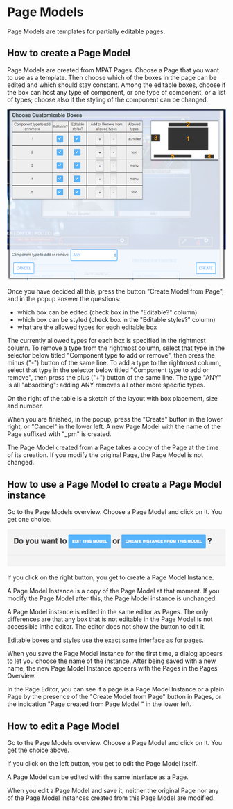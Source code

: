 # Page Models

Page Models are templates for partially editable pages.

## How to create a Page Model

Page Models are created from MPAT Pages. Choose a Page that you want to use as a template.
Then choose which of the boxes in the page can be edited and which should stay constant.
Among the editable boxes, choose if the box can host any type of component, or one type 
of component, or a list of types; choose also if the styling of the component can be 
changed. 

![Create Model Popup](images/createModel.png)

Once you have decided all this, press the button "Create Model from Page", and in the popup
answer the questions:

* which box can be edited (check box in the "Editable?" column)
* which box can be styled (check box in the "Editable styles?" column)
* what are the allowed types for each editable box

The currently allowed types for each box is specified in the rightmost column.
To remove a type from the rightmost column, select that type in the selector below titled 
"Component type to add or remove", then press the minus ("-") button of the same line.
To add a type to the rightmost column, select that type in the selector below titled 
"Component type to add or remove", then press the plus ("+") button of the same line.
The type "ANY" is all "absorbing": adding ANY removes all other more specific types.

On the right of the table is a sketch of the layout with box placement, size and number.

When you are finished, in the popup, press the "Create" button in the lower right, or "Cancel"
in the lower left.
A new Page Model with the name of the Page suffixed with "_pm" is created.

The Page Model created from a Page takes a copy of the Page at the time of its creation.
If you modify the original Page, the Page Model is not changed.

## How to use a Page Model to create a Page Model instance

Go to the Page Models overview. Choose a Page Model and click on it.
You get one choice.

![Choice](images/pagemodelchoice.png)

If you click on the right button, you get to create a Page Model Instance.

A Page Model Instance is a copy of the Page Model at that moment. If you modify the 
Page Model after this, the Page Model instance is unchanged.

A Page Model instance is edited in the same editor as Pages. The only differences
are that any box that is not editable in the Page Model is not accessible inthe editor.
The editor does not show the button to edit it.

Editable boxes and styles use the exact same interface as for pages.

When you save the Page Model Instance for the first time, a dialog appears to let
you choose the name of the instance. After being saved with a new name, the new 
Page Model Instance appears with the Pages in the Pages Overview. 

In the Page Editor, you can see if a page is a Page Model Instance or a plain Page by
the presence of the "Create Model from Page" button in Pages, or the indication
"Page created from Page Model <pageModelName>" in the lower left.

## How to edit a Page Model

Go to the Page Models overview. Choose a Page Model and click on it.
You get the choice above.

If you click on the left button, you get to edit the Page Model itself.

A Page Model can be edited with the same interface as a Page.

When you edit a Page Model and save it, neither the original Page nor any of the Page
Model instances created from this Page Model are modified.
